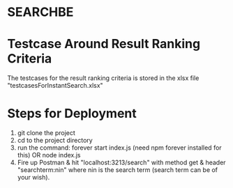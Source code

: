 # SEARCHBE

# Testcase Around Result Ranking Criteria

The testcases for the result ranking criteria is stored in the xlsx file "testcasesForInstantSearch.xlsx"

# Steps for Deployment
1. git clone the project
2. cd to the project directory
3. run the command: forever start index.js (need npm forever installed for this) OR node index.js
4. Fire up Postman & hit "localhost:3213/search" with method get & header "searchterm:nin" where nin is the search term (search term can be of your wish).

